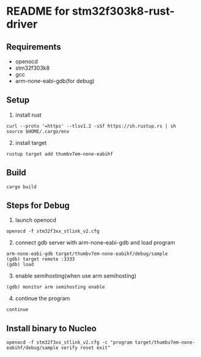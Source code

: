 # README for stm32f303k8-rust-driver
## Requirements
- openocd
- stm32f303k8
- gcc
- arm-none-eabi-gdb(for debug)
## Setup
1. install rust
```
curl --proto '=https' --tlsv1.2 -sSf https://sh.rustup.rs | sh
source $HOME/.cargo/env
```
2. install target
```
rustup target add thumbv7em-none-eabihf 
```

## Build
```
cargo build
```

## Steps for Debug
1. launch openocd
```
openocd -f stm32f3xx_stlink_v2.cfg 
```
2. connect gdb server with arm-none-eabi-gdb and load program
```
arm-none-eabi-gdb target/thumbv7em-none-eabihf/debug/sample
(gdb) target remote :3333
(gdb) load
```
3. enable semihosting(when use arm semihosting)
```
(gdb) monitor arm semihosting enable
```
4. continue the program
```
continue
```

## Install binary to Nucleo
```
openocd -f stm32f3xx_stlink_v2.cfg -c "program target/thumbv7em-none-eabihf/debug/sample verify reset exit"
```
